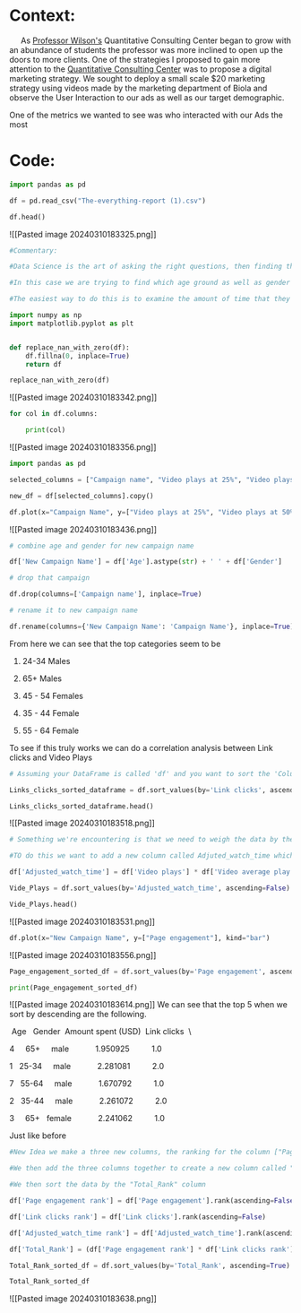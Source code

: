 # Context:
$\quad$ As [Professor Wilson's](https://www.biola.edu/directory/people/jason-wilson) Quantitative Consulting Center began to grow with an abundance of students the professor was more inclined to open up the doors to more clients. One of the strategies I proposed to gain more attention to the [Quantitative Consulting Center](https://www.biola.edu/quantitative-consulting-center) was to propose a digital marketing strategy. We sought to deploy a small scale $20 marketing strategy using videos made by the marketing department of Biola and observe the User Interaction to our ads as well as our target demographic.

One of the metrics we wanted to see was who interacted with our Ads the most


# Code:

```python
import pandas as pd

df = pd.read_csv("The-everything-report (1).csv")

df.head()
```
![[Pasted image 20240310183325.png]]
```python
#Commentary:

#Data Science is the art of asking the right questions, then finding the answers to such questions using data.

#In this case we are trying to find which age ground as well as gender is most interested in our services.

#The easiest way to do this is to examine the amount of time that they watch

import numpy as np
import matplotlib.pyplot as plt


def replace_nan_with_zero(df):
    df.fillna(0, inplace=True)
    return df

replace_nan_with_zero(df)
```
![[Pasted image 20240310183342.png]]
```python
for col in df.columns:

    print(col)
```
![[Pasted image 20240310183356.png]]
```python
import pandas as pd

selected_columns = ["Campaign name", "Video plays at 25%", "Video plays at 50%", "Video plays at 75%", "Video plays at 95%", "Video plays at 100%", "Link clicks"]

new_df = df[selected_columns].copy()

df.plot(x="Campaign Name", y=["Video plays at 25%", "Video plays at 50%", "Video plays at 75%", "Video plays at 95%", "Video plays at 100%", "Link clicks"], kind="bar")
```
![[Pasted image 20240310183436.png]]
```python
# combine age and gender for new campaign name

df['New Campaign Name'] = df['Age'].astype(str) + ' ' + df['Gender']

# drop that campaign

df.drop(columns=['Campaign name'], inplace=True)

# rename it to new campaign name

df.rename(columns={'New Campaign Name': 'Campaign Name'}, inplace=True)
```
From here we can see that the top categories seem to be

1. 24-34 Males

2. 65+ Males

3. 45 - 54 Females

4. 35 - 44 Female

5. 55 - 64 Female

  

To see if this truly works we can do a correlation analysis between Link clicks and Video Plays
```python
# Assuming your DataFrame is called 'df' and you want to sort the 'Column_Name' column in descending order

Links_clicks_sorted_dataframe = df.sort_values(by='Link clicks', ascending=False)

Links_clicks_sorted_dataframe.head()
```
![[Pasted image 20240310183518.png]]
```python
# Something we're encountering is that we need to weigh the data by the amount of time that the video was watched

#TO do this we want to add a new column called Adjuted_watch_time which takes the Video plays column and multiplies it by Video average play time

df['Adjusted_watch_time'] = df['Video plays'] * df['Video average play time']

Vide_Plays = df.sort_values(by='Adjusted_watch_time', ascending=False)

Vide_Plays.head()
```
![[Pasted image 20240310183531.png]]
```python
df.plot(x="New Campaign Name", y=["Page engagement"], kind="bar")
```
![[Pasted image 20240310183556.png]]
```python
Page_engagement_sorted_df = df.sort_values(by='Page engagement', ascending=False)

print(Page_engagement_sorted_df)
```
![[Pasted image 20240310183614.png]]
We can see that the top 5 when we sort by descending are the following.

 Age   Gender  Amount spent (USD)  Link clicks  \

4     65+     male            1.950925          1.0  

1   25-34     male            2.281081          2.0  

7   55-64     male            1.670792          1.0  

2   35-44     male            2.261072          2.0  

3     65+   female            2.241062          1.0

  
  

Just like before
```python
#New Idea we make a three new columns, the ranking for the column ["Page engagement"]", "Link clicks", "Adjusted_watch_time"]

#We then add the three columns together to create a new column called "Total_Rank"

#We then sort the data by the "Total_Rank" column

df['Page engagement rank'] = df['Page engagement'].rank(ascending=False)

df['Link clicks rank'] = df['Link clicks'].rank(ascending=False)

df['Adjusted_watch_time rank'] = df['Adjusted_watch_time'].rank(ascending=False)

df['Total_Rank'] = (df['Page engagement rank'] * df['Link clicks rank'] * df['Adjusted_watch_time rank'])/3

Total_Rank_sorted_df = df.sort_values(by='Total_Rank', ascending=True)

Total_Rank_sorted_df
```
![[Pasted image 20240310183638.png]]

